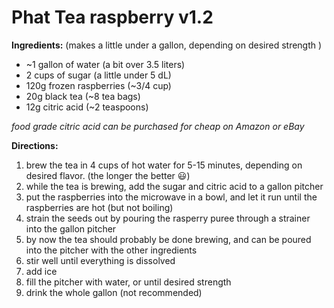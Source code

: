 # Phat Tea raspberry v1.2

**Ingredients:** (makes a little under a gallon, depending on desired strength )

* ~1 gallon of water (a bit over 3.5
liters)
* 2 cups of sugar (a little under
5 dL)
* 120g frozen raspberries
(~3/4 cup)
* 20g black tea (~8 tea bags)
* 12g citric acid (~2 teaspoons)

 _food grade citric acid can be
purchased for cheap on Amazon
or eBay_

**Directions:**

  1. brew the tea in 4 cups of hot water for 5-15 minutes, depending on desired flavor. (the longer the better :smiley:)
  2. while the tea is brewing, add the sugar and citric acid to a gallon pitcher
  3. put the raspberries into the microwave in a bowl, and let it run until the raspberries are hot (but not boiling)
  4. strain the seeds out by pouring the rasperry puree through a strainer into the gallon pitcher
  5. by now the tea should probably be done brewing, and can be poured into the pitcher with the other ingredients
  6. stir well until everything is dissolved
  7. add ice
  8. fill the pitcher with water, or until desired strength
  9. drink the whole gallon (not recommended)
